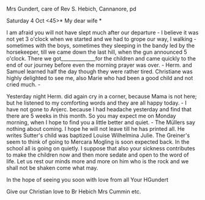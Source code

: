 Mrs Gundert, care of Rev S. Hebich, Cannanore, pd

 Saturday 4 Oct <45>*
My dear wife <in Cannanur>*

I am afraid you will not have slept much after our departure - I believe it was not yet 3 o'clock when we started and we had to grope our way, I walking - sometimes with the boys, sometimes they sleeping in the bandy led by the horsekeeper, till we came down the last hill, when the gun announced 5 o'clock. There we got______________for the children and came quickly to the end of our journey before even the morning prayer was over. - Herm. and Samuel learned half the day though they were rather tired. Christiane was highly delighted to see me, also Marie who had been a good child and not cried much. -

Yesterday night Herm. did again cry in a corner, because Mama is not here; but he listened to my comforting words and they are all happy today. - I have not gone to Anjerc. because I had headache yesterday and find that there are 5 weeks in this month. So you may expect me on Monday morning, when I hope to find you a little better and quiet. - The Müllers say nothing about coming. I hope he will not leave till he has printed all. He writes Sutter's child was baptized Louise Wilhelmina Julie. The Greiner's seem to think of going to Mercara Mogling is soon expected back. In the school all is going on quietly. I suppose that also your sickness contributes to make the children now and then more sedate and open to the word of life. Let us rest our minds more and more on him who is the rock and we shall not be shaken come what may.

In the hope of seeing you soon with love from all
 Your HGundert

Give our Christian love to Br Hebich Mrs Cummin etc.


